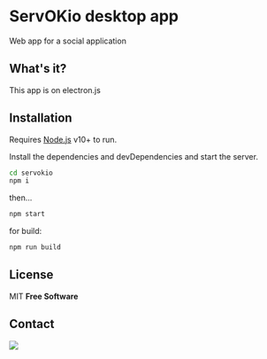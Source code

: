 # ServOKio desktop app
Web app for a social application

## What's it?
This app is on electron.js

## Installation

Requires [Node.js](https://nodejs.org/) v10+ to run.

Install the dependencies and devDependencies and start the server.

```sh
cd servokio
npm i
```
then...
```sh
npm start
```

for build:
```sh
npm run build
```

## License

MIT
**Free Software**

## Contact
<a href="https://discord.gg/hqveSV6wH7"><img src="https://discord.com/api/guilds/913437048503931001/widget.png?style=banner2"/></a>
